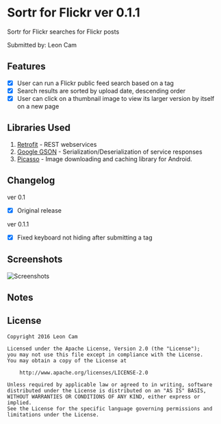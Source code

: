 # Sortr for Flickr ver 0.1.1

Sortr for Flickr searches for Flickr posts

Submitted by: Leon Cam

## Features

* [x] User can run a Flickr public feed search based on a tag
* [x] Search results are sorted by upload date, descending order
* [x] User can click on a thumbnail image to view its larger version by itself on a new page

## Libraries Used

1. [Retrofit](http://github.com/square/retrofit) - REST webservices
2. [Google GSON](https://github.com/google/gson) - Serialization/Deserialization of service responses
3. [Picasso](http://square.github.io/picasso/) - Image downloading and caching library for Android.

## Changelog

ver 0.1
* [x] Original release

ver 0.1.1
* [x] Fixed keyboard not hiding after submitting a tag

## Screenshots

<img src='http://i.imgur.com/3lEHXqt.png' title='Screenshots' width='' alt='Screenshots' />

## Notes

## License

    Copyright 2016 Leon Cam

    Licensed under the Apache License, Version 2.0 (the "License");
    you may not use this file except in compliance with the License.
    You may obtain a copy of the License at

        http://www.apache.org/licenses/LICENSE-2.0

    Unless required by applicable law or agreed to in writing, software
    distributed under the License is distributed on an "AS IS" BASIS,
    WITHOUT WARRANTIES OR CONDITIONS OF ANY KIND, either express or implied.
    See the License for the specific language governing permissions and
    limitations under the License.
